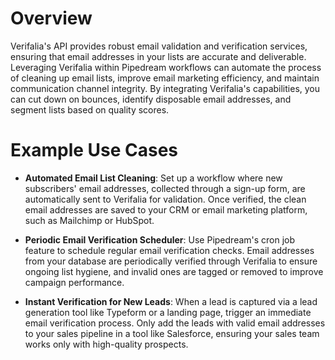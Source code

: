 # Overview

Verifalia's API provides robust email validation and verification services, ensuring that email addresses in your lists are accurate and deliverable. Leveraging Verifalia within Pipedream workflows can automate the process of cleaning up email lists, improve email marketing efficiency, and maintain communication channel integrity. By integrating Verifalia's capabilities, you can cut down on bounces, identify disposable email addresses, and segment lists based on quality scores.

# Example Use Cases

- **Automated Email List Cleaning**: Set up a workflow where new subscribers' email addresses, collected through a sign-up form, are automatically sent to Verifalia for validation. Once verified, the clean email addresses are saved to your CRM or email marketing platform, such as Mailchimp or HubSpot.

- **Periodic Email Verification Scheduler**: Use Pipedream's cron job feature to schedule regular email verification checks. Email addresses from your database are periodically verified through Verifalia to ensure ongoing list hygiene, and invalid ones are tagged or removed to improve campaign performance.

- **Instant Verification for New Leads**: When a lead is captured via a lead generation tool like Typeform or a landing page, trigger an immediate email verification process. Only add the leads with valid email addresses to your sales pipeline in a tool like Salesforce, ensuring your sales team works only with high-quality prospects.
